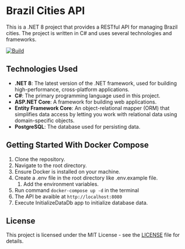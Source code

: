 # Brazil Cities API

This is a .NET 8 project that provides a RESTful API for managing Brazil cities. The project is written in C# and uses several technologies and frameworks.

[![Build](https://github.com/lucasfm95/brazil-cities-api/actions/workflows/build.yml/badge.svg)](https://github.com/lucasfm95/brazil-cities-api/actions/workflows/build.yml)

## Technologies Used

- **.NET 8**: The latest version of the .NET framework, used for building high-performance, cross-platform applications.
- **C#**: The primary programming language used in this project.
- **ASP.NET Core**: A framework for building web applications.
- **Entity Framework Core**: An object-relational mapper (ORM) that simplifies data access by letting you work with relational data using domain-specific objects.
- **PostgreSQL**: The database used for persisting data.

## Getting Started With Docker Compose

1. Clone the repository.
2. Navigate to the root directory.
3. Ensure Docker is installed on your machine.
4. Create a .env file in the root directory like .env.example file.
    1. Add the environment variables.
5. Run command `docker-compose up -d` in the terminal
6. The API be avaible at `http://localhost:8080`
7. Execute InitializeDataDb app to initialize database data.

## License

This project is licensed under the MIT License - see the [LICENSE](LICENSE) file for details.